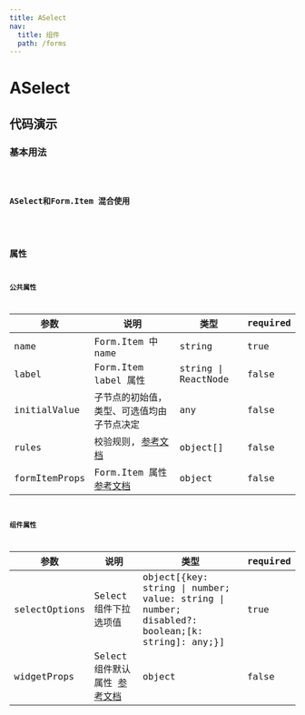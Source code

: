 ```yaml
---
title: ASelect
nav:
  title: 组件
  path: /forms
---
```


# ASelect

## 代码演示

### 基本用法

<code src="./demo/demo1.tsx" />


### ASelect和Form.Item 混合使用

<code src="./demo/demo2.tsx" />

## 属性

### 公共属性

| 参数                  | 说明                                                                                                                                  | 类型                | required |
| --------------------- | ------------------------------------------------------------------------------------------------------------------------------------- | ------------------- | -------- |
| name                  | Form.Item 中 name                                                                                                                            | string              | true     |
| label                 | Form.Item label 属性                                                                                                                  | string \| ReactNode | false    |
| initialValue          | 子节点的初始值，类型、可选值均由子节点决定                                                                                            | any                 | false    |
| rules                 | 校验规则, [参考文档](https://ant.design/components/form-cn/#Rule)                                     | object[]            | false    |
| formItemProps         | Form.Item 属性[参考文档](https://ant.design/components/form-cn/#Form.Item)                                                            | object              | false    |

### 组件属性

| 参数          | 说明                  | 类型                                                                                           | required |
| ------------- | --------------------- | ---------------------------------------------------------------------------------------------- | -------- |
| selectOptions | Select组件下拉选项值 | object[{key: string \| number; value: string \| number; disabled?: boolean;[k: string]: any;}] | true     |
| widgetProps | Select组件默认属性 [参考文档](https://ant.design/components/select-cn/#Select-props) | object              | false    |

